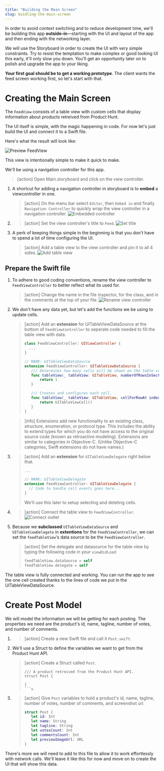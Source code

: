 ```yaml
---
title: "Building the Main Screen"
slug: buidling-the-main-screen
---
```


In order to avoid context switching and to reduce development time, we'll be building this app **outside-in**—starting with the UI and layout of the app and then ending with the networking layer.

We will use the Storyboard in order to create the UI with very simple constraints. Try to resist the temptation to make complex or good looking UI this early, it'll only slow you down. You'll get an opportunity later on to polish and upgrade the app to your liking.

**Your first goal should be to get a working prototype**. The client wants the feed screen working first, so let's start with that.

# Creating the Main Screen

The `FeedView` consists of a table view with custom cells that display information about products retreived from Product Hunt.

The UI itself is simple, with the magic happening in code. For now let's just build the UI and connect it to a Swift file.

Here's what the result will look like:

![Preview FeedView](assets/feedview-preview.png)

This view is intentionally simple to make it quick to make.

We'll be using a navigation controller for this app.
>[action]
>Open Main.storyboard and click on the view controller.

1. A shortcut for adding a navigation controller in storyboard is to **embed** a viewcontroller in one.
    >[action]
    >On the menu bar select `Editor`, then `Embed in` and finally `Navigation Controller` to quickly wrap the view controller in a navigation controller.
    >![Embedded controller](assets/embed-controller.png)
1. >[action]
   >Set the view controller's title to `Feed`.
   >![Set title](assets/set-controller-title.png)
1. A perk of keeping things simple in the beginning is that you don't have to spend a lot of time configuring the UI.
   >[action]
   >Add a table view to the view controller and pin it to all 4 sides.
    >![Add table view](assets/pin-table-view.png)

## Prepare the Swift file

1. To adhere to good coding conventions, rename the view controller to `FeedViewController` to better reflect what its used for.
    >[action]
    >Change the name in the file inspector, for the class, and in the comments at the top of your file.
    > ![Rename view controller](assets/rename-viewcontroller.png)
2. We don't have any data yet, but let's add the functions we be using to update cells.
    >[action]
    >Add an **extension** for UITableViewDataSource at the bottom of `FeedViewController` to seperate code needed to fill the table view with data.
    >``` swift
    > class FeedViewController: UIViewController {
    >   ...
    >}
    >
    >// MARK: UITableViewDataSource
    >extension FeedViewController: UITableViewDataSource {
    >    /// Determines how many cells will be shown on the table view.
    >    func tableView(_ tableView: UITableView, numberOfRowsInSection section: Int) -> Int {
    >        return 1
    >    }
    >
    >    /// Creates and configures each cell.
    >    func tableView(_ tableView: UITableView, cellForRowAt indexPath: IndexPath) -> UITableViewCell {
    >        return UITableViewCell()
    >    }
    >}
    >```

    >[info]
    >Extensions add new functionality to an existing class, structure, enumeration, or protocol type.
    >This includes the ability to extend types for which you do not have access to the original source code (known as retroactive modeling).
    >Extensions are similar to categories in Objective-C. (Unlike Objective-C categories, Swift extensions do not have names.)

3. >[action]
    >Add an **extension** for `UITableViewDelegate` right below that.
    >``` swift
    >...
    >
    >// MARK: UITableViewDelegate
    >extension FeedViewController: UITableViewDelegate {
    >   // Code to handle cell events goes here...
    >}
    >```
    >We'll use this later to setup selecting and deleting cells.

4. >[action]
    >Connect the table view to `FeedViewController`.
    >![Connect outlet](assets/connect-outlet.png)

5. Because we **subclassed** `UITableViewDataSource` and `UITableViewDelegate` in **extentions** for the `FeedViewController`, we can set the `feedTableView`'s data source to be the `FeedViewController`.
    >[action]
    >Set the delegate and datasource for the table view by typing the following code in your `viewDidLoad`:
    >```swift
    >feedTableView.dataSource = self
    >feedTableView.delegate = self
    >```

The table view is fully connected and working. You can run the app to see the one cell created thanks to the lines of code we put in the UITableViewDataSource.

# Create Post Model

We will model the information we will be getting for each posting. The properties we need are the product's id, name, tagline, number of votes, and number of comments.

1. >[action]
    >Create a new Swift file and call it `Post.swift`.
2. We'll use a Struct to define the variables we want to get from the Product Hunt API.
    >[action]
    >Create a Struct called `Post`.
    >```
    >/// A product retreived from the Product Hunt API.
    >struct Post {
    >
    >}
    >```s
3. >[action]
    >Give `Post` variables to hold a product's id, name, tagline, number of votes, number of comments, and screenshot url.
    >```swift
    >struct Post {
    >    let id: Int
    >    let name: String
    >    let tagline: String
    >    let votesCount: Int
    >    let commentsCount: Int
    >    let previewImageUrl: URL
    >}
    >```

There's more we will need to add to this file to allow it to work effortlessly with network calls. We'll leave it like this for now and move on to create the UI that will show this data.